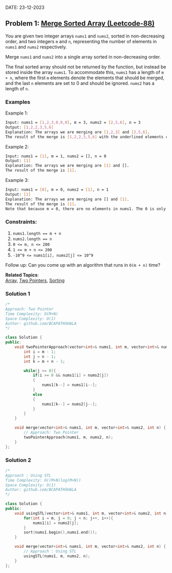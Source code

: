 DATE: 23-12-2023

## Problem 1: [Merge Sorted Array (Leetcode-88)](https://leetcode.com/problems/merge-sorted-array/)

You are given two integer arrays `nums1` and `nums2`, sorted in non-decreasing order, and two integers `m` and `n`, representing the number of elements in `nums1` and `nums2` respectively.

Merge `nums1` and `nums2` into a single array sorted in non-decreasing order.

The final sorted array should not be returned by the function, but instead be stored inside the array `nums1`. To accommodate this, `nums1` has a length of `m + n`, where the first `m` elements denote the elements that should be merged, and the last `n` elements are set to 0 and should be ignored. `nums2` has a length of `n`.

### Examples

Example 1:

```bash
Input: nums1 = [1,2,3,0,0,0], m = 3, nums2 = [2,5,6], n = 3
Output: [1,2,2,3,5,6]
Explanation: The arrays we are merging are [1,2,3] and [2,5,6].
The result of the merge is [1,2,2,3,5,6] with the underlined elements coming from nums1.
```

Example 2:

```bash
Input: nums1 = [1], m = 1, nums2 = [], n = 0
Output: [1]
Explanation: The arrays we are merging are [1] and [].
The result of the merge is [1].
```

Example 3:

```bash
Input: nums1 = [0], m = 0, nums2 = [1], n = 1
Output: [1]
Explanation: The arrays we are merging are [] and [1].
The result of the merge is [1].
Note that because m = 0, there are no elements in nums1. The 0 is only there to ensure the merge result can fit in nums1.
```

### Constraints:

1. `nums1.length == m + n`
2. `nums2.length == n`
3. `0 <= m, n <= 200`
4. `1 <= m + n <= 200`
5. `-10^9 <= nums1[i], nums2[j] <= 10^9`

Follow up: Can you come up with an algorithm that runs in `O(m + n)` time?

**Related Topics**:  
[Array](https://leetcode.com/tag/array/), [Two Pointers](https://leetcode.com/tag/two-pointers/), [Sorting](https://leetcode.com/tag/sorting/)

### Solution 1

```cpp
/*
Approach: Two Pointer
Time Complexity: O(M+N)
Space Complexity: O(1)
Author: github.com/BCAPATHSHALA
*/

class Solution {
public:
    void twoPointerApproach(vector<int>& nums1, int m, vector<int>& nums2, int n){
        int i = m - 1;
        int j = n - 1;
        int k = m + n - 1;

        while(j >= 0){
            if(i >= 0 && nums1[i] > nums2[j])
            {
                nums1[k--] = nums1[i--];
            }
            else
            {
                nums1[k--] = nums2[j--];
            }
        }
    }

    void merge(vector<int>& nums1, int m, vector<int>& nums2, int n) {
        // Approach: Two Pointer
        twoPointerApproach(nums1, m, nums2, n);
    }
};
```

### Solution 2

```cpp
/*
Approach : Using STL
Time Complexity: O((M+N)log(M+N))
Space Complexity: O(1)
Author: github.com/BCAPATHSHALA
*/

class Solution {
public:
    void usingSTL(vector<int>& nums1, int m, vector<int>& nums2, int n){
        for(int i = m, j = 0; j < n; j++, i++){
            nums1[i] = nums2[j];
        }
        sort(nums1.begin(),nums1.end());
    }

    void merge(vector<int>& nums1, int m, vector<int>& nums2, int n) {
        // Approach : Using STL
        usingSTL(nums1, m, nums2, n);
    }
};
```
